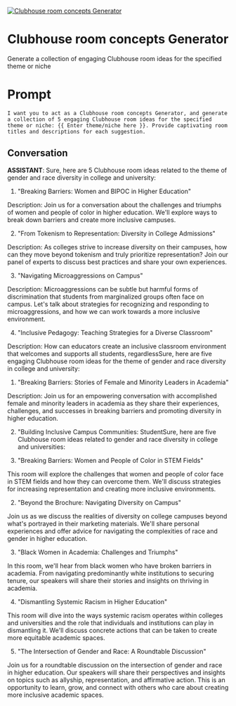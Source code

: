 
[![Clubhouse room concepts Generator](https://flow-prompt-covers.s3.us-west-1.amazonaws.com/icon/abstract/abs_6.png)]()
# Clubhouse room concepts Generator 
Generate a collection of engaging Clubhouse room ideas for the specified theme or niche

# Prompt

```
I want you to act as a Clubhouse room concepts Generator, and generate a collection of 5 engaging Clubhouse room ideas for the specified theme or niche: {{ Enter theme/niche here }}. Provide captivating room titles and descriptions for each suggestion.

```

## Conversation

**ASSISTANT**: Sure, here are 5 Clubhouse room ideas related to the theme of gender and race diversity in college and university:



1. "Breaking Barriers: Women and BIPOC in Higher Education"

Description: Join us for a conversation about the challenges and triumphs of women and people of color in higher education. We'll explore ways to break down barriers and create more inclusive campuses.



2. "From Tokenism to Representation: Diversity in College Admissions"

Description: As colleges strive to increase diversity on their campuses, how can they move beyond tokenism and truly prioritize representation? Join our panel of experts to discuss best practices and share your own experiences.



3. "Navigating Microaggressions on Campus"

Description: Microaggressions can be subtle but harmful forms of discrimination that students from marginalized groups often face on campus. Let's talk about strategies for recognizing and responding to microaggressions, and how we can work towards a more inclusive environment.



4. "Inclusive Pedagogy: Teaching Strategies for a Diverse Classroom"

Description: How can educators create an inclusive classroom environment that welcomes and supports all students, regardlessSure, here are five engaging Clubhouse room ideas for the theme of gender and race diversity in college and university:



1. "Breaking Barriers: Stories of Female and Minority Leaders in Academia"

Description: Join us for an empowering conversation with accomplished female and minority leaders in academia as they share their experiences, challenges, and successes in breaking barriers and promoting diversity in higher education.



2. "Building Inclusive Campus Communities: StudentSure, here are five Clubhouse room ideas related to gender and race diversity in college and universities:



1. "Breaking Barriers: Women and People of Color in STEM Fields"

This room will explore the challenges that women and people of color face in STEM fields and how they can overcome them. We'll discuss strategies for increasing representation and creating more inclusive environments.



2. "Beyond the Brochure: Navigating Diversity on Campus"

Join us as we discuss the realities of diversity on college campuses beyond what's portrayed in their marketing materials. We'll share personal experiences and offer advice for navigating the complexities of race and gender in higher education.



3. "Black Women in Academia: Challenges and Triumphs"

In this room, we'll hear from black women who have broken barriers in academia. From navigating predominantly white institutions to securing tenure, our speakers will share their stories and insights on thriving in academia.



4. "Dismantling Systemic Racism in Higher Education"

This room will dive into the ways systemic racism operates within colleges and universities and the role that individuals and institutions can play in dismantling it. We'll discuss concrete actions that can be taken to create more equitable academic spaces.



5. "The Intersection of Gender and Race: A Roundtable Discussion"

Join us for a roundtable discussion on the intersection of gender and race in higher education. Our speakers will share their perspectives and insights on topics such as allyship, representation, and affirmative action. This is an opportunity to learn, grow, and connect with others who care about creating more inclusive academic spaces.


